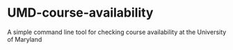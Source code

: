 # UMD-course-availability
A simple command line tool for checking course availability at the University of Maryland
